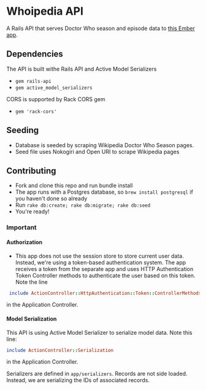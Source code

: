 # Whoipedia API

A Rails API that serves Doctor Who season and episode data to [this Ember app](https://github.com/sophiedebenedetto/whoipedia-front).

## Dependencies

The API is built withe Rails API and Active Model Serializers
* `gem rails-api`
* `gem active_model_serializers` 

CORS is supported by Rack CORS gem
* `gem 'rack-cors'`

## Seeding 

* Database is seeded by scraping Wikipedia Doctor Who Season pages. 
* Seed file uses Nokogiri and Open URI to scrape Wikipedia pages


## Contributing

* Fork and clone this repo and run bundle install
* The app runs with a Postgres database, so `brew install postgresql` if you haven't done so already
* Run `rake db:create; rake db:migrate; rake db:seed`
* You're ready! 

### Important

#### Authorization
* This app does not use the session store to store current user data. Instead, we're using a token-based authentication system. The app receives a token from the separate app and uses HTTP Authentication Token Controller methods to authenticate the user based on this token. Note the line

```ruby
 include ActionController::HttpAuthentication::Token::ControllerMethods
```

in the Application Controller. 

#### Model Serialization

This API is using Active Model Serializer to serialize model data. Note this line:

```ruby
include ActionController::Serialization
```

in the Application Controller. 

Serializers are defined in `app/serializers`. Records are not side loaded. Instead, we are serializing the IDs of associated records. 
